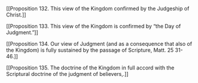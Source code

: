 [[Proposition 132. This view of the Kingdom confirmed by the Judgeship of Christ.]]

[[Proposition 133. This view of the Kingdom is confirmed by “the Day of Judgment.”]]

[[Proposition 134. Our view of Judgment (and as a consequence that also of the Kingdom) is fully sustained by the passage of Scripture, Matt. 25 31-46.]]

[[Proposition 135. The doctrine of the Kingdom in full accord with the Scriptural doctrine of the judgment of believers,.]]


